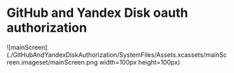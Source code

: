 # GitHub and Yandex Disk oauth authorization
![mainScreen](./GitHubAndYandexDiskAuthorization/SystemFiles/Assets.xcassets/mainScreen.imageset/mainScreen.png width=100px height=100px)
